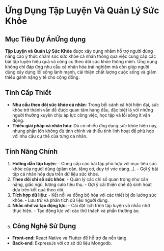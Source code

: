 # Ứng Dụng Tập Luyện Và Quản Lý Sức Khỏe
## Mục Tiêu Dự ÁnỨng dụng 
**Tập Luyện và Quản Lý Sức Khỏe**
 được xây dựng nhằm hỗ trợ người dùng nâng cao ý thức chăm sóc sức khỏe cá nhân thông qua việc cung cấp các bài tập luyện hiệu quả và công cụ theo dõi sức khỏe thông minh. Ứng dụng không chỉ đáp ứng nhu cầu cá nhân hóa trải nghiệm mà còn giúp người dùng xây dựng lối sống lành mạnh, cải thiện chất lượng cuộc sống và giảm thiểu gánh nặng y tế cho cộng đồng.
 ## Tính Cấp Thiết
 - **Nhu cầu theo dõi sức khỏe cá nhân**: Trong bối cảnh xã hội hiện đại, sức khỏe trở thành vấn đề được quan tâm hàng đầu, đặc biệt là với những người thường xuyên chịu áp lực công việc, học tập và lối sống ít vận động.
 - **Thiếu giải pháp cá nhân hóa**: Dù có nhiều ứng dụng sức khỏe hiện nay, nhưng phần lớn không đủ tinh chỉnh và thiếu tính linh hoạt để phù hợp với nhu cầu cụ thể của từng cá nhân.
## Tính Năng Chính
1. **Hướng dẫn tập luyện**:   - Cung cấp các bài tập phù hợp với mục tiêu sức khỏe của người dùng (giảm cân, tăng cơ, duy trì vóc dáng...).   - Gợi ý bài tập cá nhân hóa dựa trên dữ liệu sức khỏe.
2. **Theo dõi chỉ số sức khỏe**:   - Quản lý các chỉ số quan trọng như cân nặng, giấc ngủ, lượng calo tiêu thụ.   - Gợi ý cải thiện chế độ sinh hoạt dựa trên kết quả theo dõi.
3. **Tích hợp dữ liệu**:   - Kết nối và đồng bộ hóa với các thiết bị đo lường sức khỏe.   - Lưu trữ và phân tích dữ liệu người dùng.
4. **Nhắc nhở và tạo động lực**:   - Cài đặt lịch trình tập luyện và nhắc nhở thực hiện.   - Tạo động lực với các thử thách và phần thưởng ảo.
5. ## Công Nghệ Sử Dụng
- **Front-end**: React Native và Flutter để hỗ trợ đa nền tảng.
- **Back-end**: ExpressJs với cơ sở dữ liệu Mongodb.
